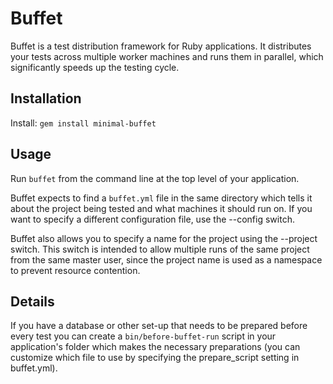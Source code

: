 # Buffet

Buffet is a test distribution framework for Ruby applications. It distributes
your tests across multiple worker machines and runs them in parallel, which
significantly speeds up the testing cycle.

## Installation

Install: `gem install minimal-buffet`

## Usage

Run `buffet` from the command line at the top level of your application.

Buffet expects to find a `buffet.yml` file in the same directory which tells it
about the project being tested and what machines it should run on. If you want
to specify a different configuration file, use the --config switch.

Buffet also allows you to specify a name for the project using the --project
switch. This switch is intended to allow multiple runs of the same project
from the same master user, since the project name is used as a namespace to
prevent resource contention.

## Details

If you have a database or other set-up that needs to be prepared before every
test you can create a `bin/before-buffet-run` script in your application's
folder which makes the necessary preparations (you can customize which file
to use by specifying the prepare_script setting in buffet.yml).

